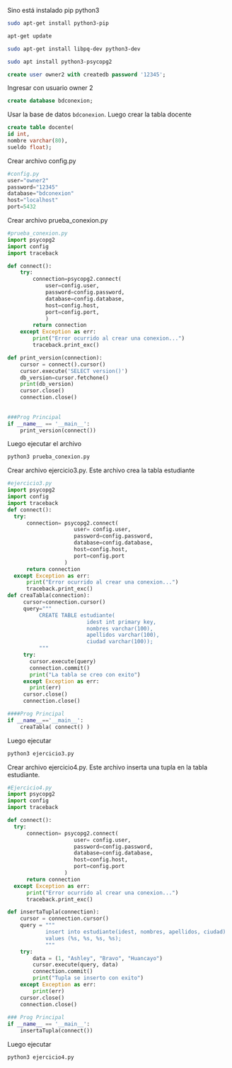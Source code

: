 
Sino está instalado pip python3
```bash
sudo apt-get install python3-pip
```

```bash
apt-get update
```

```bash
sudo apt-get install libpq-dev python3-dev
```

```bash
sudo apt install python3-psycopg2
```


```sql
create user owner2 with createdb password '12345';
```

Ingresar con usuario owner 2

```sql
create database bdconexion;
```

Usar la base de datos `bdconexion`. Luego crear la tabla docente
```sql
create table docente(
id int,
nombre varchar(80),
sueldo float);
```

Crear archivo config.py
```python
#config.py
user="owner2"
password="12345"
database="bdconexion"
host="localhost"
port=5432
```

Crear archivo prueba_conexion.py
```python
#prueba_conexion.py
import psycopg2
import config
import traceback

def connect():
    try:
        connection=psycopg2.connect(
            user=config.user,
            password=config.password,
            database=config.database,
            host=config.host,
            port=config.port,
            )
        return connection
    except Exception as err:
        print("Error ocurrido al crear una conexion...")
        traceback.print_exc()

def print_version(connection):
    cursor = connect().cursor()
    cursor.execute('SELECT version()')
    db_version=cursor.fetchone()
    print(db_version)
    cursor.close()
    connection.close()
    
    
###Prog Principal
if __name__ == '__main__':
    print_version(connect())
```

Luego ejecutar el archivo
```bash
python3 prueba_conexion.py
```


Crear archivo ejercicio3.py. Este archivo crea la tabla estudiante
```python
#ejercicio3.py
import psycopg2
import config
import traceback
def connect():
  try: 
      connection= psycopg2.connect(
                     user= config.user,
                     password=config.password,
                     database=config.database,
                     host=config.host,
                     port=config.port
                  )
      return connection
  except Exception as err:
      print("Error ocurrido al crear una conexion...")
      traceback.print_exc()
def creaTabla(connection):
     cursor=connection.cursor()
     query="""
          CREATE TABLE estudiante(
                         idest int primary key,
                         nombres varchar(100),
                         apellidos varchar(100),
                         ciudad varchar(100));
          """
     try:
       cursor.execute(query)
       connection.commit()
       print("La tabla se creo con exito")
     except Exception as err:
       print(err)
     cursor.close()
     connection.close()

####Prog Principal
if __name__=='__main__':
    creaTabla( connect() )
```
Luego ejecutar
```bash
python3 ejercicio3.py
```

Crear archivo ejercicio4.py. Este archivo inserta una tupla en la tabla estudiante.
```python
#Ejercicio4.py
import psycopg2
import config
import traceback

def connect():
  try: 
      connection= psycopg2.connect(
                     user= config.user,
                     password=config.password,
                     database=config.database,
                     host=config.host,
                     port=config.port
                  )
      return connection
  except Exception as err:
      print("Error ocurrido al crear una conexion...")
      traceback.print_exc()

def insertaTupla(connection):
    cursor = connection.cursor()
    query = """
            insert into estudiante(idest, nombres, apellidos, ciudad)
            values (%s, %s, %s, %s);
            """
    try:
        data = (1, "Ashley", "Bravo", "Huancayo")
        cursor.execute(query, data)
        connection.commit()
        print("Tupla se inserto con exito")
    except Exception as err:
        print(err)
    cursor.close()
    connection.close()
        
### Prog Principal
if __name__ == '__main__':
    insertaTupla(connect())
```
Luego ejecutar
```bash
python3 ejercicio4.py
```
